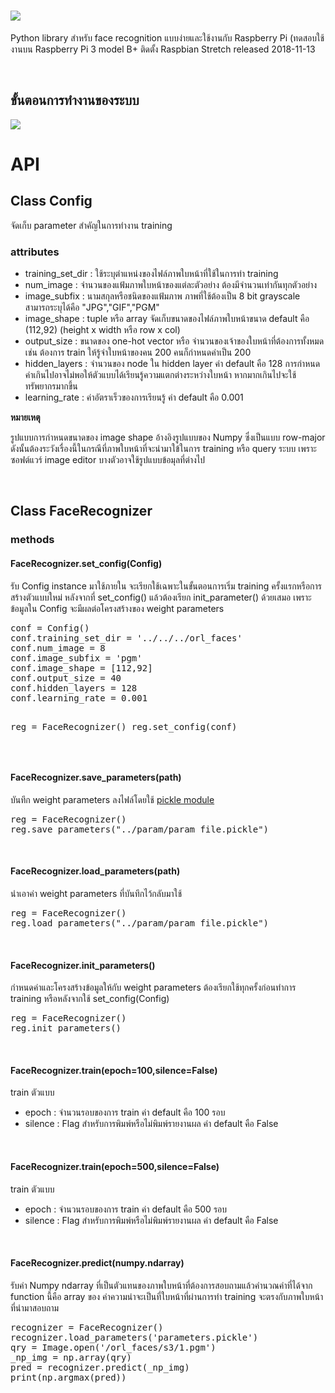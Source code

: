 <h1> <img src="https://i.imgur.com/oLsbS9g.png"></h1>
<p>Python library สำหรับ face recognition แบบง่ายและใช้งานกับ Raspberry Pi (ทดสอบใช้งานบน Raspberry Pi 3 model B+ ติดตั้ง Raspbian Stretch released 2018-11-13</p>
<br/>
<h2>ขั้นตอนการทำงานของระบบ</h2>
<img src="https://i.imgur.com/OeGS7Pd.png" />
<h1>API</h1>
<h2>Class Config</h2>
<p>จัดเก็บ parameter สำคัญในการทำงาน training </p>
<h3>attributes</h3>
<ul>
  <li>training_set_dir : ใช้ระบุตำแหน่งของไฟล์ภาพใบหน้าที่ใช้ในการทำ training</li>
  <li>num_image : จำนวนของแฟ้มภาพใบหน้าของแต่ละตัวอย่าง ต้องมีจำนวนเท่ากันทุกตัวอย่าง </li>
		<li>image_subfix : นามสกุลหรือชนิดของแฟ้มภาพ ภาพที่ใช้ต้องเป็น 8 bit grayscale สามารถระบุได้คือ "JPG","GIF","PGM"</li>
		<li>image_shape : tuple หรือ array จัดเก็บขนาดของไฟล์ภาพใบหน้าขนาด default  คือ (112,92) (height x width หรือ row x col)</li>
		<li>output_size : ขนาดของ one-hot vector หรือ จำนวนของเจ้าของใบหน้าที่ต้องการทั้งหมด เช่น ต้องการ train ให้รู้จำใบหน้าของคน 200 คนก็กำหนดค่าเป็น 200 </li>
		<li>hidden_layers : จำนวนของ node ใน hidden layer ค่า default คือ 128 การกำหนดค่าเกินไปอาจไม่พอให้ตัวแบบได้เรียนรู้ความแตกต่างระหว่างใบหน้า หากมากเกินไปจะใช้ทรัพยากรมากขึ้น </li>
		<li>learning_rate : ค่าอัตราเร็วของการเรียนรู้ ค่า default คือ 0.001</li>
 </ul>
<p><b>หมายเหตุ</b> </p>
<p>รูปแบบการกำหนดขนาดของ image shape อ้างอิงรูปแบบของ Numpy ซึ่งเป็นแบบ row-major ดังนั้นต้องระวังเรื่องนี้ในกรณีที่ภาพใบหน้าที่จะนำมาใข้ในการ training หรือ query ระบบ เพราะซอฟต์แวร์ image editor บางตัวอาจใช้รูปแบบข้อมุลที่ต่างไป </p>
<br />
<h2>Class FaceRecognizer</h2>
<h3>methods</h3>

<h4>FaceRecognizer.set_config(Config)</h4>
<p>รับ Config instance มาใช้ภายใน จะเรียกใช้เฉพาะในขั้นตอนการเริ่ม training ครั้งแรกหรือการสร้างตัวแบบใหม่ หลังจากที่ set_config() แล้วต้องเรียก init_parameter() ด้วยเสมอ เพราะข้อมูลใน Config จะมีผลต่อโครงสร้างของ weight parameters</p>
<pre>
conf = Config()
conf.training_set_dir = '../../../orl_faces'
conf.num_image = 8
conf.image_subfix = 'pgm'
conf.image_shape = [112,92]
conf.output_size = 40
conf.hidden_layers = 128
conf.learning_rate = 0.001

reg = FaceRecognizer()
reg.set_config(conf)
</pre>
<br />
<h4>FaceRecognizer.save_parameters(path)</h4>
<p>บันทึก weight parameters ลงไฟล์โดยใช้ <a href='https://docs.python.org/3/library/pickle.html'>pickle module</a></p>
<pre>
reg = FaceRecognizer()
reg.save_parameters("../param/param_file.pickle")
</pre>
<br/>
<h4>FaceRecognizer.load_parameters(path)</h4>
<p>นำเอาค่า weight parameters ที่บันทึกไว้กลับมาใช้ </p>
<pre>
reg = FaceRecognizer()
reg.load_parameters("../param/param_file.pickle")
</pre>
<br />
<h4>FaceRecognizer.init_parameters()</h4>
<p>กำหนดค่าและโครงสร้างข้อมูลให้กับ weight parameters ต้องเรียกใช้ทุกครั้งก่อนทำการ training หรือหลังจากใช้ set_config(Config)</p>
<pre>
reg = FaceRecognizer()
reg.init_parameters()
</pre>
<br/>
<h4>FaceRecognizer.train(epoch=100,silence=False)</h4>
<p>train ตัวแบบ </p>
<ul>
	<li>epoch : จำนวนรอบของการ train ค่า default คือ  100 รอบ</li>
	<li>silence : Flag สำหรับการพิมพ์หรือไม่พิมพ์รายงานผล ค่า default คือ False</li>
</ul>
<br />

<h4>FaceRecognizer.train(epoch=500,silence=False)</h4>
<p>train ตัวแบบ </p>
<ul>
	<li>epoch : จำนวนรอบของการ train ค่า default คือ  500 รอบ</li>
	<li>silence : Flag สำหรับการพิมพ์หรือไม่พิมพ์รายงานผล ค่า default คือ False</li>
</ul>
<br />
<h4>FaceRecognizer.predict(numpy.ndarray)</h4>
<p>รับค่า Numpy ndarray ที่เป็นตัวแทนของภาพใบหน้าที่ต้องการสอบถามแล้วคำนวณค่าที่ได้จาก function นี้คือ array ของ ค่าความน่าจะเป็นที่ใบหน้าที่ผ่านการทำ training จะตรงกับภาพใบหน้าที่นำมาสอบถาม </p>
<pre>
recognizer = FaceRecognizer()
recognizer.load_parameters('parameters.pickle')
qry = Image.open('/orl_faces/s3/1.pgm')
_np_img = np.array(qry)
pred = recognizer.predict(_np_img)
print(np.argmax(pred))
</pre>
